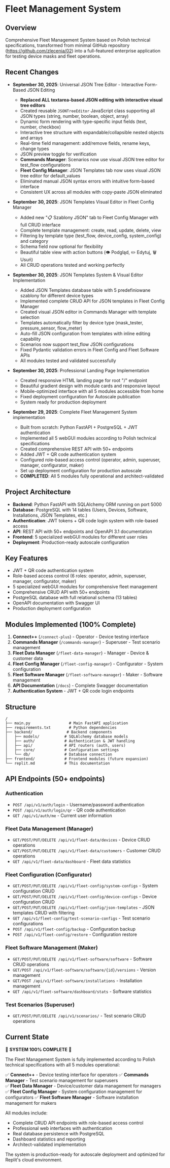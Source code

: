 # Fleet Management System

## Overview
Comprehensive Fleet Management System based on Polish technical specifications, transformed from minimal GitHub repository (https://github.com/zlecenia/02) into a full-featured enterprise application for testing device masks and fleet operations.

## Recent Changes
- **September 30, 2025**: Universal JSON Tree Editor - Interactive Form-Based JSON Editing
  - **Replaced ALL textarea-based JSON editing with interactive visual tree editors**
  - Created reusable `JSONTreeEditor` JavaScript class supporting all JSON types (string, number, boolean, object, array)
  - Dynamic form rendering with type-specific input fields (text, number, checkbox)
  - Interactive tree structure with expandable/collapsible nested objects and arrays
  - Real-time field management: add/remove fields, rename keys, change types
  - JSON preview toggle for verification
  - **Commands Manager**: Scenarios now use visual JSON tree editor for test_flow configurations
  - **Fleet Config Manager**: JSON Templates tab now uses visual JSON tree editor for default_values
  - Eliminated manual JSON syntax errors with intuitive form-based interface
  - Consistent UX across all modules with copy-paste JSON eliminated

- **September 30, 2025**: JSON Templates Visual Editor in Fleet Config Manager
  - Added new "📋 Szablony JSON" tab to Fleet Config Manager with full CRUD interface
  - Complete template management: create, read, update, delete, view
  - Filtering by template type (test_flow, device_config, system_config) and category
  - Schema field now optional for flexibility
  - Beautiful table view with action buttons (👁️ Podgląd, ✏️ Edytuj, 🗑️ Usuń)
  - All CRUD operations tested and working perfectly

- **September 30, 2025**: JSON Templates System & Visual Editor Implementation
  - Added JSON Templates database table with 5 predefiniowane szablony for different device types
  - Implemented complete CRUD API for JSON templates in Fleet Config Manager
  - Created visual JSON editor in Commands Manager with template selection
  - Templates automatically filter by device type (mask_tester, pressure_sensor, flow_meter)
  - Auto-fill JSON configuration from templates with inline editing capability
  - Scenarios now support test_flow JSON configurations
  - Fixed Pydantic validation errors in Fleet Config and Fleet Software APIs
  - All modules tested and validated successfully

- **September 30, 2025**: Professional Landing Page Implementation
  - Created responsive HTML landing page for root "/" endpoint
  - Beautiful gradient design with module cards and responsive layout
  - Mobile-optimized interface with all 5 modules accessible from home
  - Fixed deployment configuration for Autoscale publication
  - System ready for production deployment
  
- **September 29, 2025**: Complete Fleet Management System implementation
  - Built from scratch: Python FastAPI + PostgreSQL + JWT authentication
  - Implemented all 5 webGUI modules according to Polish technical specifications
  - Created comprehensive REST API with 50+ endpoints
  - Added JWT + QR code authentication system
  - Configured role-based access control (operator, admin, superuser, manager, configurator, maker)
  - Set up deployment configuration for production autoscale
  - **COMPLETED**: All 5 modules fully operational and architect-validated

## Project Architecture
- **Backend**: Python FastAPI with SQLAlchemy ORM running on port 5000
- **Database**: PostgreSQL with 14 tables (Users, Devices, Software, Installations, JSON Templates, etc.)
- **Authentication**: JWT tokens + QR code login system with role-based access
- **API**: REST API with 50+ endpoints and OpenAPI 3.1 documentation
- **Frontend**: 5 specialized webGUI modules for different user roles
- **Deployment**: Production-ready autoscale configuration

## Key Features
- JWT + QR code authentication system
- Role-based access control (6 roles: operator, admin, superuser, manager, configurator, maker)
- 5 specialized webGUI modules for comprehensive fleet management
- Comprehensive CRUD API with 50+ endpoints
- PostgreSQL database with full relational schema (13 tables)
- OpenAPI documentation with Swagger UI
- Production deployment configuration

## Modules Implemented (100% Complete)
1. **Connect++** (`/connect-plus`) - Operator - Device testing interface
2. **Commands Manager** (`/commands-manager`) - Superuser - Test scenario management
3. **Fleet Data Manager** (`/fleet-data-manager`) - Manager - Device & customer data
4. **Fleet Config Manager** (`/fleet-config-manager`) - Configurator - System configuration
5. **Fleet Software Manager** (`/fleet-software-manager`) - Maker - Software management
6. **API Documentation** (`/docs`) - Complete Swagger documentation
7. **Authentication System** - JWT + QR code login endpoints

## Structure
```
/
├── main.py                 # Main FastAPI application
├── requirements.txt        # Python dependencies
├── backend/               # Backend components
│   ├── models/           # SQLAlchemy database models
│   ├── auth/             # Authentication & JWT handling
│   ├── api/              # API routers (auth, users)
│   ├── core/             # Configuration settings
│   └── db/               # Database connection
├── frontend/             # Frontend modules (future expansion)
└── replit.md             # This documentation
```

## API Endpoints (50+ endpoints)
### Authentication
- `POST /api/v1/auth/login` - Username/password authentication
- `POST /api/v1/auth/login/qr` - QR code authentication  
- `GET /api/v1/auth/me` - Current user information

### Fleet Data Management (Manager)
- `GET/POST/PUT/DELETE /api/v1/fleet-data/devices` - Device CRUD operations
- `GET/POST/PUT/DELETE /api/v1/fleet-data/customers` - Customer CRUD operations
- `GET /api/v1/fleet-data/dashboard` - Fleet data statistics

### Fleet Configuration (Configurator)
- `GET/POST/PUT/DELETE /api/v1/fleet-config/system-configs` - System configuration CRUD
- `GET/POST/PUT/DELETE /api/v1/fleet-config/device-configs` - Device configuration CRUD
- `GET/POST/PUT/DELETE /api/v1/fleet-config/json-templates` - JSON templates CRUD with filtering
- `GET /api/v1/fleet-config/test-scenario-configs` - Test scenario configurations
- `POST /api/v1/fleet-config/backup` - Configuration backup
- `POST /api/v1/fleet-config/restore` - Configuration restore

### Fleet Software Management (Maker)
- `GET/POST/PUT/DELETE /api/v1/fleet-software/software` - Software CRUD operations
- `GET/POST /api/v1/fleet-software/software/{id}/versions` - Version management
- `GET/POST /api/v1/fleet-software/installations` - Installation management
- `GET /api/v1/fleet-software/dashboard/stats` - Software statistics

### Test Scenarios (Superuser)
- `GET/POST/PUT/DELETE /api/v1/scenarios/` - Test scenario CRUD operations

## Current State
🎉 **SYSTEM 100% COMPLETE** 🎉

The Fleet Management System is fully implemented according to Polish technical specifications with all 5 modules operational:

✅ **Connect++** - Device testing interface for operators
✅ **Commands Manager** - Test scenario management for superusers  
✅ **Fleet Data Manager** - Device/customer data management for managers
✅ **Fleet Config Manager** - System configuration management for configurators
✅ **Fleet Software Manager** - Software installation management for makers

All modules include:
- Complete CRUD API endpoints with role-based access control
- Professional web interfaces with authentication
- Real database persistence with PostgreSQL
- Dashboard statistics and reporting
- Architect-validated implementation

The system is production-ready for autoscale deployment and optimized for Replit's cloud environment.
